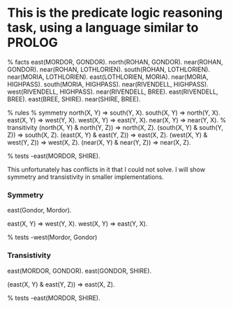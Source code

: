 # This is the predicate logic reasoning task, using a language similar to PROLOG
% facts
east(MORDOR, GONDOR).
north(ROHAN, GONDOR).
near(ROHAN, GONDOR).
near(ROHAN, LOTHLORIEN).
south(ROHAN, LOTHLORIEN).
near(MORIA, LOTHLORIEN).
east(LOTHLORIEN, MORIA).
near(MORIA, HIGHPASS).
south(MORIA, HIGHPASS).
near(RIVENDELL, HIGHPASS).
west(RIVENDELL, HIGHPASS).
near(RIVENDELL, BREE).
east(RIVENDELL, BREE).
east(BREE, SHIRE).
near(SHIRE, BREE).

% rules
% symmetry
north(X, Y) => south(Y, X).
south(X, Y) => north(Y, X).
east(X, Y) => west(Y, X).
west(X, Y) => east(Y, X).
near(X, Y) => near(Y, X).
% transitivity
(north(X, Y) & north(Y, Z)) => north(X, Z).
(south(X, Y) & south(Y, Z)) => south(X, Z).
(east(X, Y) & east(Y, Z)) => east(X, Z).
(west(X, Y) & west(Y, Z)) => west(X, Z).
(near(X, Y) & near(Y, Z)) => near(X, Z).

% tests
-east(MORDOR, SHIRE).

This unfortunately has conflicts in it that I could not solve. 
I will show symmetry and transistivity in smaller implementations.
### Symmetry
east(Gondor, Mordor).

east(X, Y) => west(Y, X).
west(X, Y) => east(Y, X).

% tests
-west(Mordor, Gondor)

### Transistivity
east(MORDOR, GONDOR).
east(GONDOR, SHIRE).

(east(X, Y) & east(Y, Z)) => east(X, Z).

% tests
-east(MORDOR, SHIRE).
